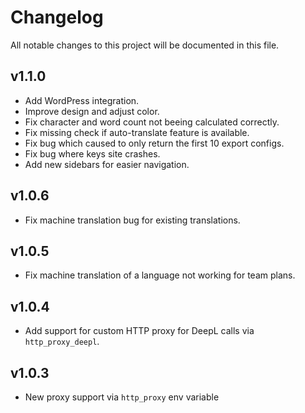 # Changelog

All notable changes to this project will be documented in this file.

## v1.1.0

- Add WordPress integration.
- Improve design and adjust color.
- Fix character and word count not beeing calculated correctly.
- Fix missing check if auto-translate feature is available.
- Fix bug which caused to only return the first 10 export configs.
- Fix bug where keys site crashes.
- Add new sidebars for easier navigation.

## v1.0.6

- Fix machine translation bug for existing translations.

## v1.0.5

- Fix machine translation of a language not working for team plans.

## v1.0.4

- Add support for custom HTTP proxy for DeepL calls via `http_proxy_deepl`.

## v1.0.3

- New proxy support via `http_proxy` env variable
